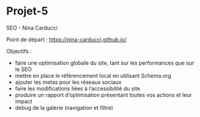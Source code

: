 # Projet-5
 SEO - Nina Carducci

Point de départ : https://nina-carducci.github.io/

Objectifs :

  - faire une optimisation globale du site, tant sur les performances que sur le SEO
  - mettre en place le référencement local en utilisant Schema.org
  - ajouter les metas pour les réseaux sociaux
  - faire les modifications liées à l’accessibilité du site
  - produire un rapport d’optimisation présentant toutes vos actions et leur impact
  - debug de la galerie (navigation et filtre)
